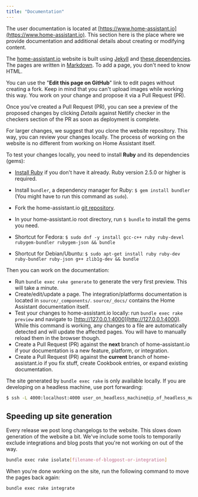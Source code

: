 ```yaml
---
title: "Documentation"
---
```


The user documentation is located at [https://www.home-assistant.io](https://www.home-assistant.io). This section here is the place where we provide documentation and additional details about creating or modifying content.

The [home-assistant.io](https://home-assistant.io) website is built using [Jekyll](http://github.com/mojombo/jekyll) and [these dependencies](https://pages.github.com/versions/). The pages are written in [Markdown](http://daringfireball.net/projects/markdown/). To add a page, you don't need to know HTML.

You can use the "**Edit this page on GitHub**" link to edit pages without creating a fork. Keep in mind that you can't upload images while working this way. You work on your change and propose it via a Pull Request (PR).

Once you've created a Pull Request (PR), you can see a preview of the proposed changes by clicking *Details* against Netlify checker in the checkers section of the PR as soon as deployment is complete.

For larger changes, we suggest that you clone the website repository. This way, you can review your changes locally. The process of working on the website is no different from working on Home Assistant itself.

To test your changes locally, you need to install **Ruby** and its dependencies (gems):

- [Install Ruby](https://www.ruby-lang.org/en/documentation/installation/) if you don't have it already. Ruby version 2.5.0 or higher is required.
- Install `bundler`, a dependency manager for Ruby: `$ gem install bundler` (You might have to run this command as `sudo`).
- Fork the home-assistant.io [git repository](https://github.com/home-assistant/home-assistant.io).
- In your home-assistant.io root directory, run `$ bundle` to install the gems you need.

- Shortcut for Fedora: `$ sudo dnf -y install gcc-c++ ruby ruby-devel rubygem-bundler rubygem-json && bundle`
- Shortcut for Debian/Ubuntu: `$ sudo apt-get install ruby ruby-dev ruby-bundler ruby-json g++ zlib1g-dev && bundle`

Then you can work on the documentation:

- Run `bundle exec rake generate` to generate the very first preview. This will take a minute.
- Create/edit/update a page. The integration/platforms documentation is located in `source/_components/`. `source/_docs/` contains the Home Assistant documentation itself.
- Test your changes to home-assistant.io locally: run `bundle exec rake preview` and navigate to [http://127.0.0.1:4000](http://127.0.0.1:4000). While this command is working, any changes to a file are automatically detected and will update the affected pages. You will have to manually reload them in the browser though.
- Create a Pull Request (PR) against the **next** branch of home-assistant.io if your documentation is a new feature, platform, or integration.
- Create a Pull Request (PR) against the **current** branch of home-assistant.io if you fix stuff, create Cookbook entries, or expand existing documentation.

The site generated by `bundle exec rake` is only available locally. If you are developing on a headless machine, use port forwarding:

```bash
$ ssh -L 4000:localhost:4000 user_on_headless_machine@ip_of_headless_machine
```

## Speeding up site generation

Every release we post long changelogs to the website. This slows down generation of the website a bit. We've include some tools to temporarily exclude integrations and blog posts that you're not working on out of the way.

```bash
bundle exec rake isolate[filename-of-blogpost-or-integration]
```

When you're done working on the site, run the following command to move the pages back again:

```bash
bundle exec rake integrate
```
